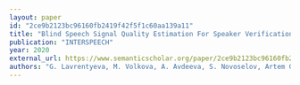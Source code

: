 ```yaml
---
layout: paper
id: "2ce9b2123bc96160fb2419f42f5f1c60aa139a11"
title: "Blind Speech Signal Quality Estimation For Speaker Verification Systems"
publication: "INTERSPEECH"
year: 2020
external_url: https://www.semanticscholar.org/paper/2ce9b2123bc96160fb2419f42f5f1c60aa139a11
authors: "G. Lavrentyeva, M. Volkova, A. Avdeeva, S. Novoselov, Artem Gorlanov, Tseren Andzhukaev, A. Ivanov, A. Kozlov"
---
```

